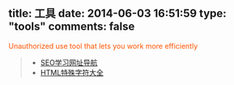title: 工具
date: 2014-06-03 16:51:59
type: "tools"
comments: false
---
<font color="#ff5500">Unauthorized use tool that lets you work more efficiently</font>

> * [SEO学习网址导航](/tools/seosite.html)
> * [HTML特殊字符大全](/tools/html-special-characters.html)



